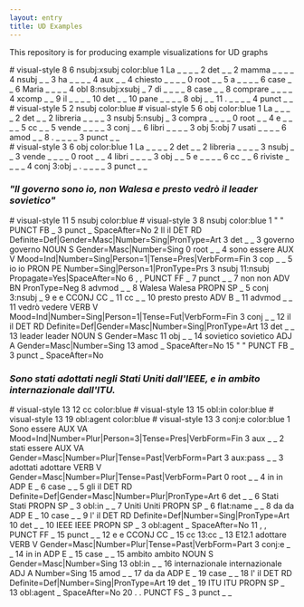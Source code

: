 ```yaml
---
layout: entry
title: UD Examples
---
```

This repository is for producing example visualizations for UD graphs

<div class="conllu-parse" tabs="yes" width="800px" id="xsubj">
# visual-style  8 6 nsubj:xsubj color:blue
1 La  _ _ _ _ 2 det _ _
2 mamma _ _ _ _ 4 nsubj _ _
3 ha  _ _ _ _ 4 aux _ _
4 chiesto _ _ _ _ 0 root _ _
5 a _ _ _ _ 6 case  _ _
6 Maria _ _ _ _ 4 obl 8:nsubj:xsubj _
7 di  _ _ _ _ 8 case  _ _
8 comprare  _ _ _ _ 4 xcomp _ _
9 il  _ _ _ _ 10  det _ _
10  pane  _ _ _ _ 8 obj _ _
11  . _ _ _ _ 4 punct _ _
</div>

<div class="conllu-parse" tabs="yes" width="800px" id="dep propagation">
# visual-style  5 2 nsubj color:blue
# visual-style  5 6 obj color:blue
1 La  _ _ _ _ 2 det _ _
2 libreria _ _ _ _ 3 nsubj 5:nsubj _
3 compra  _ _ _ _ 0 root _ _
4 e _ _ _ _ 5 cc _ _
5 vende _ _ _ _ 3 conj  _ _
6 libri _ _ _ _ 3 obj  5:obj
7 usati  _ _ _ _ 6 amod  _ _
8 . _ _ _ _ 3 punct _ _
</div>

<div class="conllu-parse" tabs="yes" width="800px" id="dep propagation">
# visual-style  3 6 obj color:blue
1 La  _ _ _ _ 2 det _ _
2 libreria _ _ _ _ 3 nsubj _ _
3 vende  _ _ _ _ 0 root _ _
4 libri _ _ _ _ 3 obj _ _
5 e _ _ _ _ 6 cc  _ _
6 riviste _ _ _ _ 4 conj  3:obj _
. _ _ _ _ 3 punct _ _
</div>


### <i>"Il governo sono io, non Walesa e presto vedrò il leader sovietico"</i>

<div class="conllu-parse" tabs="yes" id="tut-2947">
# visual-style 11 5 nsubj color:blue
# visual-style 3 8 nsubj color:blue
1	"	"	PUNCT	FB	_	3	punct	_	SpaceAfter=No
2	Il	il	DET	RD	Definite=Def|Gender=Masc|Number=Sing|PronType=Art	3	det	_	_
3	governo	governo	NOUN	S	Gender=Masc|Number=Sing	0	root	_	_
4	sono	essere	AUX	V	Mood=Ind|Number=Sing|Person=1|Tense=Pres|VerbForm=Fin	3	cop	_	_
5	io	io	PRON	PE	Number=Sing|Person=1|PronType=Prs	3	nsubj	11:nsubj	Propagate=Yes|SpaceAfter=No
6	,	,	PUNCT	FF	_	7	punct	_	_
7	non	non	ADV	BN	PronType=Neg	8	advmod	_	_
8	Walesa	Walesa	PROPN	SP	_	5	conj	3:nsubj	_
9	e	e	CCONJ	CC	_	11	cc	_	_
10	presto	presto	ADV	B	_	11	advmod	_	_
11	vedrò	vedere	VERB	V	Mood=Ind|Number=Sing|Person=1|Tense=Fut|VerbForm=Fin	3	conj	_	_
12	il	il	DET	RD	Definite=Def|Gender=Masc|Number=Sing|PronType=Art	13	det	_	_
13	leader	leader	NOUN	S	Gender=Masc	11	obj	_	_
14	sovietico	sovietico	ADJ	A	Gender=Masc|Number=Sing	13	amod	_	SpaceAfter=No
15	"	"	PUNCT	FB	_	3	punct	_	SpaceAfter=No
</div>

### <i>Sono stati adottati negli Stati Uniti dall'IEEE, e in ambito internazionale dall'ITU.</i>

<div class="conllu-parse" tabs="yes" id="tut-3427">
# visual-style 13 12 cc color:blue
# visual-style 13 15 obl:in color:blue
# visual-style 13 19 obl:agent color:blue
# visual-style 13 3 conj:e color:blue
1	Sono	essere	AUX	VA	Mood=Ind|Number=Plur|Person=3|Tense=Pres|VerbForm=Fin	3	aux	_	_
2	stati	essere	AUX	VA	Gender=Masc|Number=Plur|Tense=Past|VerbForm=Part	3	aux:pass	_	_
3	adottati	adottare	VERB	V	Gender=Masc|Number=Plur|Tense=Past|VerbForm=Part	0	root	_	_
4	in	in	ADP	E	_	6	case	_	_
5	gli	il	DET	RD	Definite=Def|Gender=Masc|Number=Plur|PronType=Art	6	det	_	_
6	Stati	Stati	PROPN	SP	_	3	obl:in	_	_
7	Uniti	Uniti	PROPN	SP	_	6	flat:name	_	_
8	da	da	ADP	E	_	10	case	_	_
9	l'	il	DET	RD	Definite=Def|Number=Sing|PronType=Art	10	det	_	_
10	IEEE	IEEE	PROPN	SP	_	3	obl:agent	_	SpaceAfter=No
11	,	,	PUNCT	FF	_	15	punct	_	_
12	e	e	CCONJ	CC	_	15	cc	13:cc	_
13	E12.1	adottare	VERB	V	Gender=Masc|Number=Plur|Tense=Past|VerbForm=Part  3 conj:e	_	_
14	in	in	ADP	E	_	15	case	_	_
15	ambito	ambito	NOUN	S	Gender=Masc|Number=Sing	13	obl:in	_	_
16	internazionale	internazionale	ADJ	A	Number=Sing	15	amod	_	_
17	da	da	ADP	E	_	19	case	_	_
18	l'	il	DET	RD	Definite=Def|Number=Sing|PronType=Art	19	det	_
19	ITU	ITU	PROPN	SP	_	13	obl:agent	_	SpaceAfter=No
20	.	.	PUNCT	FS	_	3	punct	_	_

</div>
